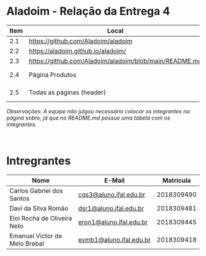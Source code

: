 # Aladoim - Relação da Entrega 4

| Item | Local | Conteúdo | Feito |
| --- | --- | --- | --- |
| 2.1 | https://github.com/Aladoim/aladoim | repositório | ✅ |
| 2.2 | https://aladoim.github.io/aladoim/ | site | ✅ |
| 2.3 | https://github.com/Aladoim/aladoim/blob/main/README.md | integrantes | ✅ |
| 2.4 | Página Produtos | tabela de nutrição | ✅ |
| 2.5 | Todas as páginas (header) | background-image | ✅ |

*Observações:
A equipe não julgou necessário colocar os integrantes na página sobre, já que no README.md possue uma tabela com os integrantes.*

<br>

# Intregrantes
| Nome | E-Mail | Matricula |
| --- | --- | --- |
| Carlos Gabriel dos Santos | cgs3@aluno.ifal.edu.br | 2018309490 |
| Davi da Silva Romão | dsr1@aluno.ifal.edu.br | 2018309481 |
| Eloi Rocha de Oliveira Neto | eron1@aluno.ifal.edu.br | 2018309445 |
| Emanuel Victor de Melo Brebal | evmb1@aluno.ifal.edu.br | 2018309418 |
